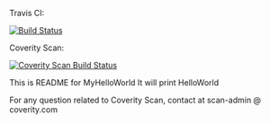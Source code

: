 Travis CI:

[![Build Status](https://travis-ci.org/ksripathi/MyHelloWorld.svg?branch=master)](https://travis-ci.org/ksripathi/MyHelloWorld)

Coverity Scan:

<a href="https://scan.coverity.com/projects/ksripathi-myhelloworld">
  <img alt="Coverity Scan Build Status"
       src="https://scan.coverity.com/projects/15143/badge.svg"/>
</a>


This is README for MyHelloWorld
It will print HelloWorld

For any question related to Coverity Scan, contact at scan-admin @ coverity.com

